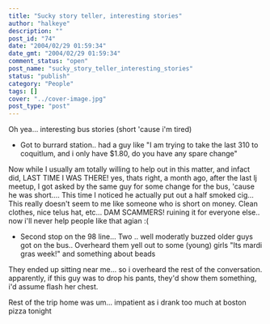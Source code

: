 ```yaml
---
title: "Sucky story teller, interesting stories"
author: "halkeye"
description: ""
post_id: "74"
date: "2004/02/29 01:59:34"
date_gmt: "2004/02/29 01:59:34"
comment_status: "open"
post_name: "sucky_story_teller_interesting_stories"
status: "publish"
category: "People"
tags: []
cover: "../cover-image.jpg"
post_type: "post"
---
```


Oh yea... interesting bus stories (short 'cause i'm tired)

* Got to burrard station.. had a guy like "I am trying to take the last 310 to coquitlum, and i only have $1.80, do you have any spare change"  

Now while I usually am totally willing to help out in this matter, and infact did, LAST TIME I WAS THERE! yes, thats right, a month ago, after the last lj meetup, I got asked by the same guy for some change for the bus, 'cause he was short.... This time I noticed he actually put out a half smoked cig... This really doesn't seem to me like someone who is short on money. Clean clothes, nice telus hat, etc... DAM SCAMMERS! ruining it for everyone else.. now i'll never help people like that agian :(

* Second stop on the 98 line... Two .. well moderatly buzzed older guys got on the bus.. Overheard them yell out to some (young) girls "Its mardi gras week!" and something about beads  

They ended up sitting near me... so i overheard the rest of the conversation. apparently, if this guy was to drop his pants, they'd show them something, i'd assume flash her chest.

Rest of the trip home was um... impatient as i drank too much at boston pizza tonight